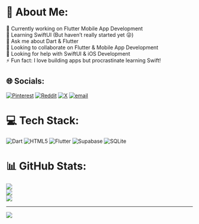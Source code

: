 # 💫 About Me:
🔭 Currently working on Flutter Mobile App Development<br>🌱 Learning SwiftUI (But haven’t really started yet 😜)<br>💬 Ask me about Dart & Flutter<br>👯 Looking to collaborate on Flutter & Mobile App Development<br>🤝 Looking for help with SwiftUI & iOS Development<br>⚡ Fun fact: I love building apps but procrastinate learning Swift!


## 🌐 Socials:
[![Pinterest](https://img.shields.io/badge/Pinterest-%23E60023.svg?logo=Pinterest&logoColor=white)](https://pinterest.com/rasflutterdev9) [![Reddit](https://img.shields.io/badge/Reddit-%23FF4500.svg?logo=Reddit&logoColor=white)](https://reddit.com/user/Ras09_md) [![X](https://img.shields.io/badge/X-black.svg?logo=X&logoColor=white)](https://x.com/ras_flutterDev_) [![email](https://img.shields.io/badge/Email-D14836?logo=gmail&logoColor=white)](mailto:ras.flutterdev9@gmail.com) 

# 💻 Tech Stack:
![Dart](https://img.shields.io/badge/dart-%230175C2.svg?style=for-the-badge&logo=dart&logoColor=white) ![HTML5](https://img.shields.io/badge/html5-%23E34F26.svg?style=for-the-badge&logo=html5&logoColor=white) ![Flutter](https://img.shields.io/badge/Flutter-%2302569B.svg?style=for-the-badge&logo=Flutter&logoColor=white) ![Supabase](https://img.shields.io/badge/Supabase-3ECF8E?style=for-the-badge&logo=supabase&logoColor=white) ![SQLite](https://img.shields.io/badge/sqlite-%2307405e.svg?style=for-the-badge&logo=sqlite&logoColor=white)
# 📊 GitHub Stats:
![](https://github-readme-stats.vercel.app/api?username=Raasith09&theme=dark&hide_border=false&include_all_commits=false&count_private=false)<br/>
![](https://github-readme-streak-stats.herokuapp.com/?user=Raasith09&theme=dark&hide_border=false)<br/>
![](https://github-readme-stats.vercel.app/api/top-langs/?username=Raasith09&theme=dark&hide_border=false&include_all_commits=false&count_private=false&layout=compact)

---
[![](https://visitcount.itsvg.in/api?id=Raasith09&icon=1&color=0)](https://visitcount.itsvg.in)

<!-- Proudly created with GPRM ( https://gprm.itsvg.in ) -->


<!---
Raasith09/Raasith09 is a ✨ special ✨ repository because its `README.md` (this file) appears on your GitHub profile.
You can click the Preview link to take a look at your changes.
--->
